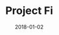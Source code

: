 ---
layout: site
title: "Project Fi"
date: 2018-01-02
categories: [google]
version: 1.5.9
major: 1
minor: 5
patch: 9
slug: project-fi
link: https://fi.google.com/about/
permalink: /sites/:slug
---